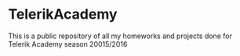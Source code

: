 # TelerikAcademy
This is a public repository of all my homeworks and projects done for Telerik Academy season 20015/2016